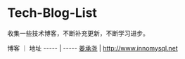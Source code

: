 # Tech-Blog-List

收集一些技术博客，不断补充更新，不断学习进步。

博客 ｜ 地址
----- | -----
[姜承尧](http://www.innomysql.net) | <http://www.innomysql.net>
